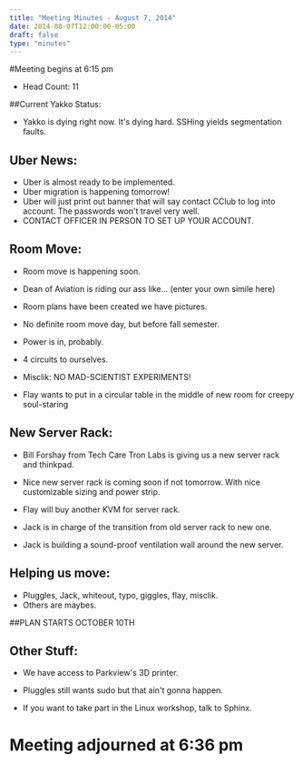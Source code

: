 ```yaml
---
title: "Meeting Minutes - August 7, 2014"
date: 2014-08-07T12:00:00-05:00
draft: false
type: "minutes"
---
```


#Meeting begins at 6:15 pm


* Head Count: 11

##Current Yakko Status:

* Yakko is dying right now. It's dying hard. SSHing yields segmentation faults.

Uber News:
-------------
* Uber is almost ready to be implemented.
* Uber migration is happening tomorrow!
* Uber will just print out banner that will say contact CClub to log into account. The passwords won't travel very well.
* CONTACT OFFICER IN PERSON TO SET UP YOUR ACCOUNT. 

Room Move:
---------------
* Room move is happening soon.
* Dean of Aviation is riding our ass like... (enter your own simile here)
* Room plans have been created we have pictures.

* No definite room move day, but before fall semester.

* Power is in, probably.
* 4 circuits to ourselves.
* Misclik: NO MAD-SCIENTIST EXPERIMENTS!

* Flay wants to put in a circular table in the middle of new room for creepy soul-staring

New Server Rack:
----------------
* Bill Forshay from Tech Care Tron Labs is giving us a new server rack and thinkpad.
* Nice new server rack is coming soon if not tomorrow. With nice customizable sizing and power strip.

* Flay will buy another KVM for server rack.

* Jack is in charge of the transition from old server rack to new one.
* Jack is building a sound-proof ventilation wall around the new server.

Helping us move: 
----------------
* Pluggles, Jack, whiteout, typo, giggles, flay, misclik.
* Others are maybes.

##PLAN STARTS OCTOBER 10TH

Other Stuff:
-----------------
* We have access to Parkview's 3D printer.

* Pluggles still wants sudo but that ain't gonna happen.

* If you want to take part in the Linux workshop, talk to Sphinx.


Meeting adjourned at 6:36 pm
==============

